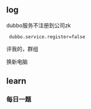 ## log

dubbo服务不注册到公司zk

```properties
 dubbo.service.register=false
```

评我的，群组

换新电脑

## learn

### 每日一题



